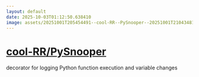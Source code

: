 ```yaml
---
layout: default
date: 2025-10-03T01:12:50.638410
image: assets/20251001T205454491--cool-RR--PySnooper--20251001T210434810--cropped.png
---
```


# [cool-RR/PySnooper](https://github.com/cool-RR/PySnooper)

decorator for logging Python function execution and variable changes
